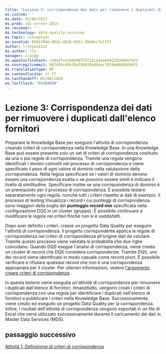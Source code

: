 ```yaml
---
title: "Lezione 3: corrispondenza dei dati per rimuovere i duplicati dall'elenco dei fornitori | Microsoft Docs"
ms.custom: ''
ms.date: 03/06/2017
ms.prod: sql-server-2014
ms.reviewer: ''
ms.technology: data-quality-services
ms.topic: conceptual
ms.assetid: 059170b6-d62e-4b28-9451-99a0cc7e1f5f
author: lrtoyou1223
ms.author: lle
manager: craigg
ms.openlocfilehash: c59a2fce106b08f53722ce44ae69225b680d7925
ms.sourcegitcommit: b87d36c46b39af8b929ad94ec707dee8800950f5
ms.translationtype: MT
ms.contentlocale: it-IT
ms.lasthandoff: 02/08/2020
ms.locfileid: "65484650"
---
```

# <a name="lesson-3-matching-data-to-remove-duplicates-from-supplier-list"></a>Lezione 3: Corrispondenza dei dati per rimuovere i duplicati dall'elenco fornitori
  Preparare la Knowledge Base per eseguire l'attività di corrispondenza creando criteri di corrispondenza nella Knowledge Base. In una Knowledge Base può essere presente solo un set di criteri di corrispondenza costituito da una o più regole di corrispondenza. Tramite una regola vengono identificati i domini coinvolti nel processo di corrispondenza e viene specificato il peso di ogni valore di dominio nella valutazione della corrispondenza. Nella regola specificare se i valori di dominio devono essere una corrispondenza esatta o se possono essere simili e indicare il livello di similitudine. Specificare inoltre se una corrispondenza di dominio è un prerequisito per il processo di corrispondenza. È possibile testare separatamente ogni regola, nonché tutti i criteri rispetto ai dati di esempio. Il processo di testing Visualizza i record i cui punteggi di corrispondenza sono maggiori della soglia del **punteggio record min** specificata nella configurazione DQS in un cluster (gruppo). È possibile continuare a modificare le regole nei criteri finché non si è soddisfatti.  
  
 Dopo aver definito i criteri, creare un progetto Data Quality per eseguire l'attività di corrispondenza. Il progetto corrispondente applica le regole di corrispondenza nei criteri di corrispondenza all'origine dati da valutare. Tramite questo processo viene valutata la probabilità che due righe coincidano. Quando DQS esegue l'analisi di corrispondenza, viene creato un cluster di record che DQS considera corrispondenze. Tramite DQS, uno dei record viene identificato in modo casuale come record pivot. È possibile verificare e rifiutare qualsiasi record che non è una corrispondenza appropriata per il cluster. Per ulteriori informazioni, vedere [l'argomento creare criteri di corrispondenza](https://msdn.microsoft.com/library/hh270290.aspx) .  
  
 In questa lezione viene eseguita un'attività di corrispondenza per rimuovere i duplicati dall'elenco di fornitori. Innanzitutto, vengono creati i criteri di corrispondenza con una regola per identificare i duplicati nell'elenco di fornitori e pubblicare i criteri nella Knowledge Base. Successivamente, viene creato ed eseguito un progetto Data Quality per la corrispondenza. Infine, i risultati dell'attività di corrispondenza vengono esportati in un file di Excel che verrà utilizzato successivamente durante il caricamento dei dati in Master Data Services (MDS).  
  
## <a name="next-step"></a>passaggio successivo  
 [Attività 1: Definizione di criteri di corrispondenza](../../2014/tutorials/task-1-defining-a-matching-policy.md)  
  
  
